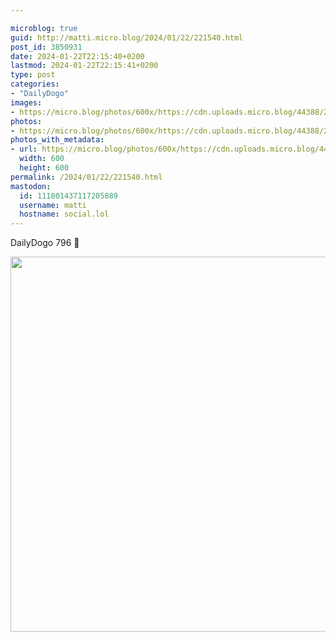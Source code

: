 ```yaml
---

microblog: true
guid: http://matti.micro.blog/2024/01/22/221540.html
post_id: 3850931
date: 2024-01-22T22:15:40+0200
lastmod: 2024-01-22T22:15:41+0200
type: post
categories:
- "DailyDogo"
images:
- https://micro.blog/photos/600x/https://cdn.uploads.micro.blog/44388/2024/f0b65024782e4547aad04ce167d36fe1.jpg
photos:
- https://micro.blog/photos/600x/https://cdn.uploads.micro.blog/44388/2024/f0b65024782e4547aad04ce167d36fe1.jpg
photos_with_metadata:
- url: https://micro.blog/photos/600x/https://cdn.uploads.micro.blog/44388/2024/f0b65024782e4547aad04ce167d36fe1.jpg
  width: 600
  height: 600
permalink: /2024/01/22/221540.html
mastodon:
  id: 111801437117205889
  username: matti
  hostname: social.lol
---
```

DailyDogo 796 🐶

<img src="/media/uploads/2024/f0b65024782e4547aad04ce167d36fe1.jpg" width="600" height="600" alt="" />
